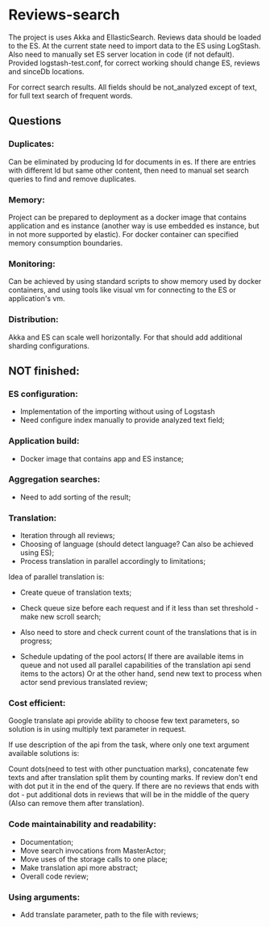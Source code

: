 # Reviews-search

The project is uses Akka and EllasticSearch. Reviews data should be loaded to the ES.
At the current state need to import data to the ES using LogStash. Also need to manually set ES server location in code (if not default).
Provided logstash-test.conf, for correct working should change ES, reviews and sinceDb locations.

For correct search results. All fields should be not_analyzed except of text, for full text search of frequent words.

## Questions
### Duplicates:
Can be eliminated by producing Id for documents in es. If 	there are entries with different Id but same other 	content, then need to manual set search queries  to find 	and remove duplicates.

### Memory:
Project can be prepared to deployment as a docker image 	that contains application and es instance (another way is 	use embedded es instance, but in not more supported by 	elastic). For docker container can specified memory 	consumption boundaries.

### Monitoring:
Can be achieved by using standard scripts to show memory used by docker containers, and using tools like visual vm for connecting to the ES or application's vm.

### Distribution:
Akka and ES can scale well horizontally. For that should add additional sharding configurations.


## NOT finished:
### ES configuration:
 - Implementation of the importing without using of Logstash
 - Need configure index manually to provide analyzed text field;

### Application build:
 - Docker image that contains app and ES instance;

### Aggregation searches:
 - Need to add sorting of the result;

### Translation:
 - Iteration through all reviews;
 - Choosing of language (should detect language? Can also be achieved using ES);
 - Process translation in parallel accordingly to
limitations;

Idea of parallel translation is:

 - Create queue of translation texts;
 - Check queue size before each request and if it less than set threshold - make new scroll search;
 - Also need to store and check current count of the translations that is in progress;

 - Schedule updating of the pool actors( If there are available items in queue and not used all parallel capabilities of the translation api send items to the actors)
Or at the other hand, send new text to process when actor send previous translated review;

### Cost efficient:
Google translate api provide ability to choose few text parameters, so solution is in using multiply text parameter in request.

If use description of the api from the task, where only one text argument available solutions is:

Count dots(need to test with other punctuation marks), concatenate few texts and after translation split them by counting marks. If review don't end with dot put it in the end of the query. If there are no reviews that ends with dot - put additional dots in reviews that will be in the middle of the query (Also can remove them after translation).

### Code maintainability and readability:
 - Documentation;
 - Move search invocations from MasterActor;
 - Move uses of the storage calls to one place;
 - Make translation api more abstract;
 - Overall code review;

### Using arguments: 
 - Add translate parameter, path to the file with reviews;